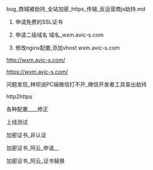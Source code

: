 

bug_商城被劫持_全站加密_https_传输_反运营商js劫持.md

1. 申请免费的SSL证书

2. 申请二级域名 域名_wxm.avic-s.com		

3. 修改nginx配置,添加vhost wxm.avic-s.com

http://wxm.avic-s.com/

https://wxm.avic-s.com/


问题发现_林呗说PC端微信打不开_微信开发者工具查出劫持		

http2https		



各种配置____修正		

上线测试		

加密证书_非认证		

加密证书_阿云_申请__		

加密证书_阿云_证书替换		
